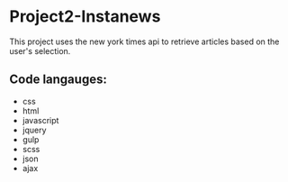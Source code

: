 # Project2-Instanews

This project uses  the new york times api to retrieve articles based on the user's selection.



## Code langauges:
 - css 
 - html 
 - javascript 
 - jquery
 - gulp
 - scss
 - json 
 - ajax



